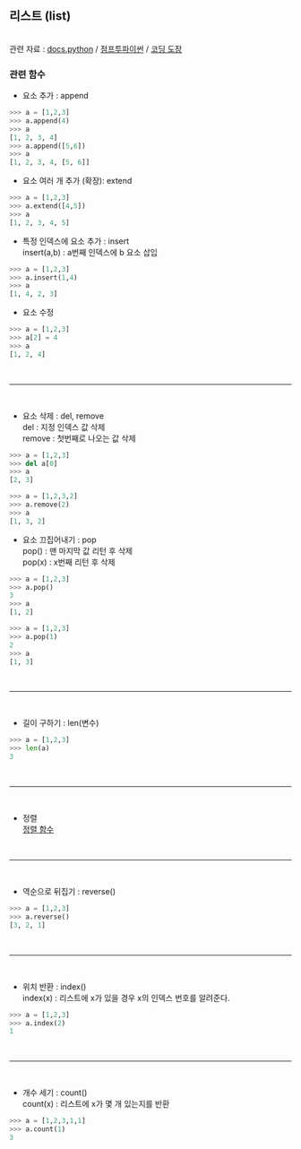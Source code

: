 ## 리스트 (list)

<br>관련 자료 : [docs.python](https://docs.python.org/3/tutorial/datastructures.html) / [점프투파이썬](https://wikidocs.net/14)  / [코딩 도장](https://dojang.io/mod/page/view.php?id=2281) <br>


### 관련 함수
* 요소 추가 : append
```python
>>> a = [1,2,3]
>>> a.append(4)
>>> a
[1, 2, 3, 4]
>>> a.append([5,6])
>>> a
[1, 2, 3, 4, [5, 6]]
```

* 요소 여러 개 추가 (확장): extend
```python
>>> a = [1,2,3]
>>> a.extend([4,5])
>>> a
[1, 2, 3, 4, 5]
```

* 특정 인덱스에 요소 추가 : insert<br>
  insert(a,b) : a번째 인덱스에 b 요소 삽입
```python
>>> a = [1,2,3]
>>> a.insert(1,4)
>>> a
[1, 4, 2, 3]
```

* 요소 수정
```python
>>> a = [1,2,3]
>>> a[2] = 4
>>> a
[1, 2, 4]
```
<br>

---
<br>

* 요소 삭제 : del, remove <br>
    del : 지정 인덱스 값 삭제 <br>
    remove : 첫번째로 나오는 값 삭제
```python
>>> a = [1,2,3]
>>> del a[0]
>>> a
[2, 3]
```
```python
>>> a = [1,2,3,2]
>>> a.remove(2)
>>> a
[1, 3, 2]
```

* 요소 끄집어내기 : pop<br>
  pop() : 맨 마지막 값 리턴 후 삭제<br>
  pop(x) : x번째 리턴 후 삭제

```python
>>> a = [1,2,3]
>>> a.pop()
3
>>> a
[1, 2]
```
```python
>>> a = [1,2,3]
>>> a.pop(1)
2
>>> a
[1, 3]
```
<br>

---
<br>

* 길이 구하기 : len(변수)
```python
>>> a = [1,2,3]
>>> len(a)
3
```

<br>

---
<br>

* 정렬<br>
[정렬 함수](https://github.com/yumin25/TIL/blob/master/Python/%EC%A0%95%EB%A0%AC%20%ED%95%A8%EC%88%98.md)

<br>

---
<br>

* 역순으로 뒤집기 : reverse()
```python
>>> a = [1,2,3]
>>> a.reverse()
[3, 2, 1]
```

<br>

---
<br>

* 위치 반환 : index() <br>
  index(x) : 리스트에 x가 있을 경우 x의 인덱스 번호를 알려준다.
```python
>>> a = [1,2,3]
>>> a.index(2)
1
```

<br>

---
<br>

* 개수 세기 : count() <br>
  count(x) : 리스트에 x가 몇 개 있는지를 반환
```python
>>> a = [1,2,3,1,1]
>>> a.count(1)
3
```